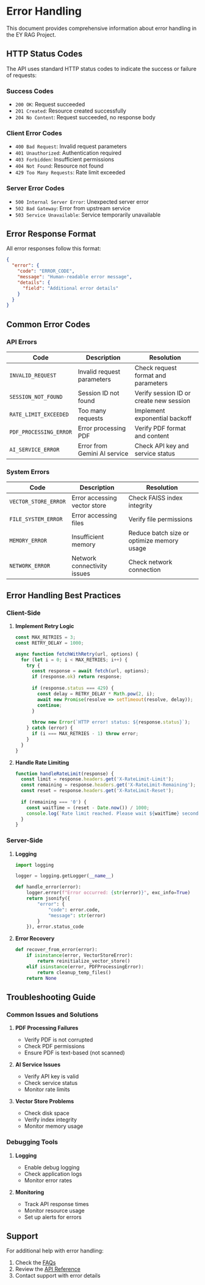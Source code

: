 # Error Handling

This document provides comprehensive information about error handling in the EY RAG Project.

## HTTP Status Codes

The API uses standard HTTP status codes to indicate the success or failure of requests:

### Success Codes
- `200 OK`: Request succeeded
- `201 Created`: Resource created successfully
- `204 No Content`: Request succeeded, no response body

### Client Error Codes
- `400 Bad Request`: Invalid request parameters
- `401 Unauthorized`: Authentication required
- `403 Forbidden`: Insufficient permissions
- `404 Not Found`: Resource not found
- `429 Too Many Requests`: Rate limit exceeded

### Server Error Codes
- `500 Internal Server Error`: Unexpected server error
- `502 Bad Gateway`: Error from upstream service
- `503 Service Unavailable`: Service temporarily unavailable

## Error Response Format

All error responses follow this format:

```json
{
  "error": {
    "code": "ERROR_CODE",
    "message": "Human-readable error message",
    "details": {
      "field": "Additional error details"
    }
  }
}
```

## Common Error Codes

### API Errors

| Code | Description | Resolution |
|------|-------------|------------|
| `INVALID_REQUEST` | Invalid request parameters | Check request format and parameters |
| `SESSION_NOT_FOUND` | Session ID not found | Verify session ID or create new session |
| `RATE_LIMIT_EXCEEDED` | Too many requests | Implement exponential backoff |
| `PDF_PROCESSING_ERROR` | Error processing PDF | Verify PDF format and content |
| `AI_SERVICE_ERROR` | Error from Gemini AI service | Check API key and service status |

### System Errors

| Code | Description | Resolution |
|------|-------------|------------|
| `VECTOR_STORE_ERROR` | Error accessing vector store | Check FAISS index integrity |
| `FILE_SYSTEM_ERROR` | Error accessing files | Verify file permissions |
| `MEMORY_ERROR` | Insufficient memory | Reduce batch size or optimize memory usage |
| `NETWORK_ERROR` | Network connectivity issues | Check network connection |

## Error Handling Best Practices

### Client-Side

1. **Implement Retry Logic**
   ```javascript
   const MAX_RETRIES = 3;
   const RETRY_DELAY = 1000;

   async function fetchWithRetry(url, options) {
     for (let i = 0; i < MAX_RETRIES; i++) {
       try {
         const response = await fetch(url, options);
         if (response.ok) return response;
         
         if (response.status === 429) {
           const delay = RETRY_DELAY * Math.pow(2, i);
           await new Promise(resolve => setTimeout(resolve, delay));
           continue;
         }
         
         throw new Error(`HTTP error! status: ${response.status}`);
       } catch (error) {
         if (i === MAX_RETRIES - 1) throw error;
       }
     }
   }
   ```

2. **Handle Rate Limiting**
   ```javascript
   function handleRateLimit(response) {
     const limit = response.headers.get('X-RateLimit-Limit');
     const remaining = response.headers.get('X-RateLimit-Remaining');
     const reset = response.headers.get('X-RateLimit-Reset');
     
     if (remaining === '0') {
       const waitTime = (reset - Date.now()) / 1000;
       console.log(`Rate limit reached. Please wait ${waitTime} seconds.`);
     }
   }
   ```

### Server-Side

1. **Logging**
   ```python
   import logging

   logger = logging.getLogger(__name__)

   def handle_error(error):
       logger.error(f"Error occurred: {str(error)}", exc_info=True)
       return jsonify({
           "error": {
               "code": error.code,
               "message": str(error)
           }
       }), error.status_code
   ```

2. **Error Recovery**
   ```python
   def recover_from_error(error):
       if isinstance(error, VectorStoreError):
           return reinitialize_vector_store()
       elif isinstance(error, PDFProcessingError):
           return cleanup_temp_files()
       return None
   ```

## Troubleshooting Guide

### Common Issues and Solutions

1. **PDF Processing Failures**
   - Verify PDF is not corrupted
   - Check PDF permissions
   - Ensure PDF is text-based (not scanned)

2. **AI Service Issues**
   - Verify API key is valid
   - Check service status
   - Monitor rate limits

3. **Vector Store Problems**
   - Check disk space
   - Verify index integrity
   - Monitor memory usage

### Debugging Tools

1. **Logging**
   - Enable debug logging
   - Check application logs
   - Monitor error rates

2. **Monitoring**
   - Track API response times
   - Monitor resource usage
   - Set up alerts for errors

## Support

For additional help with error handling:
1. Check the [FAQs](./faqs.md)
2. Review the [API Reference](./api-reference.md)
3. Contact support with error details 